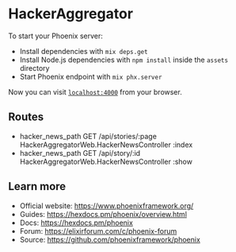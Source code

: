 # HackerAggregator

To start your Phoenix server:

  * Install dependencies with `mix deps.get`
  * Install Node.js dependencies with `npm install` inside the `assets` directory
  * Start Phoenix endpoint with `mix phx.server`

Now you can visit [`localhost:4000`](http://localhost:4000) from your browser.

## Routes
   * hacker_news_path  GET  /api/stories/:page                     HackerAggregatorWeb.HackerNewsController :index
   * hacker_news_path  GET  /api/story/:id                         HackerAggregatorWeb.HackerNewsController :show


## Learn more

  * Official website: https://www.phoenixframework.org/
  * Guides: https://hexdocs.pm/phoenix/overview.html
  * Docs: https://hexdocs.pm/phoenix
  * Forum: https://elixirforum.com/c/phoenix-forum
  * Source: https://github.com/phoenixframework/phoenix
